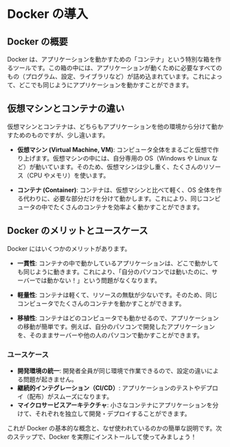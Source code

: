 # Docker の導入

## Docker の概要

Docker は、アプリケーションを動かすための「コンテナ」という特別な箱を作るツールです。この箱の中には、アプリケーションが動くために必要なすべてのもの（プログラム、設定、ライブラリなど）が詰め込まれています。これによって、どこでも同じようにアプリケーションを動かすことができます。

## 仮想マシンとコンテナの違い

仮想マシンとコンテナは、どちらもアプリケーションを他の環境から分けて動かすためのものですが、少し違います。

- **仮想マシン (Virtual Machine, VM)**: コンピュータ全体をまるごと仮想で作り上げます。仮想マシンの中には、自分専用の OS（Windows や Linux など）が動いています。そのため、仮想マシンは少し重く、たくさんのリソース（CPU やメモリ）を使います。

- **コンテナ (Container)**: コンテナは、仮想マシンと比べて軽く、OS 全体を作る代わりに、必要な部分だけを分けて動かします。これにより、同じコンピュータの中でたくさんのコンテナを効率よく動かすことができます。

## Docker のメリットとユースケース

Docker にはいくつかのメリットがあります。

- **一貫性**: コンテナの中で動かしているアプリケーションは、どこで動かしても同じように動きます。これにより、「自分のパソコンでは動いたのに、サーバーでは動かない！」という問題がなくなります。

- **軽量性**: コンテナは軽くて、リソースの無駄が少ないです。そのため、同じコンピュータでたくさんのコンテナを動かすことができます。

- **移植性**: コンテナはどのコンピュータでも動かせるので、アプリケーションの移動が簡単です。例えば、自分のパソコンで開発したアプリケーションを、そのままサーバーや他の人のパソコンで動かすことができます。

### ユースケース

- **開発環境の統一**: 開発者全員が同じ環境で作業できるので、設定の違いによる問題が起きません。
- **継続的インテグレーション（CI/CD）**: アプリケーションのテストやデプロイ（配布）がスムーズになります。
- **マイクロサービスアーキテクチャ**: 小さなコンテナにアプリケーションを分けて、それぞれを独立して開発・デプロイすることができます。

これが Docker の基本的な概念と、なぜ使われているのかの簡単な説明です。次のステップで、Docker を実際にインストールして使ってみましょう！
